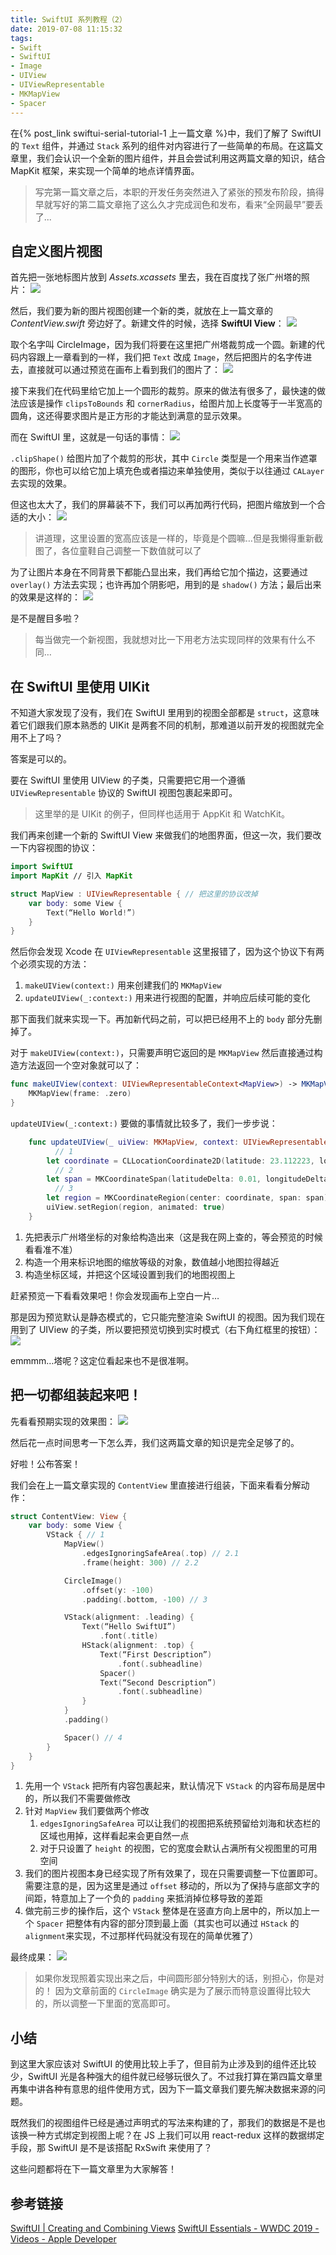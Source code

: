 ```yaml
---
title: SwiftUI 系列教程（2）
date: 2019-07-08 11:15:32
tags:
- Swift
- SwiftUI
- Image
- UIView
- UIViewRepresentable
- MKMapView
- Spacer
---
```


在{% post_link swiftui-serial-tutorial-1 上一篇文章 %}中，我们了解了 SwiftUI 的 `Text`  组件，并通过 `Stack` 系列的组件对内容进行了一些简单的布局。在这篇文章里，我们会认识一个全新的图片组件，并且会尝试利用这两篇文章的知识，结合 MapKit 框架，来实现一个简单的地点详情界面。

<!--more-->

> 写完第一篇文章之后，本职的开发任务突然进入了紧张的预发布阶段，搞得早就写好的第二篇文章拖了这么久才完成润色和发布，看来“全网最早”要丢了...

## 自定义图片视图
首先把一张地标图片放到 *Assets.xcassets* 里去，我在百度找了张广州塔的照片：
![](/uploads/swiftui-serial-tutorial-2/BF6A8678-F10F-4633-A932-94B781BE73F9.png)

然后，我们要为新的图片视图创建一个新的类，就放在上一篇文章的 *ContentView.swift* 旁边好了。新建文件的时候，选择 **SwiftUI View**：
![](/uploads/swiftui-serial-tutorial-2/8A140752-2AE7-40E5-B320-F9DF7ADECE5C.png)

取个名字叫 CircleImage，因为我们将要在这里把广州塔裁剪成一个圆。新建的代码内容跟上一章看到的一样，我们把 `Text` 改成 `Image`，然后把图片的名字传进去，直接就可以通过预览在画布上看到我们的图片了：
![](/uploads/swiftui-serial-tutorial-2/03DBC394-DA28-4686-87CA-117FCAC32CC6.png)

接下来我们在代码里给它加上一个圆形的裁剪。原来的做法有很多了，最快速的做法应该是操作 `clipsToBounds` 和 `cornerRadius`，给图片加上长度等于一半宽高的圆角，这还得要求图片是正方形的才能达到满意的显示效果。

而在 SwiftUI 里，这就是一句话的事情：
![](/uploads/swiftui-serial-tutorial-2/D1D63EE5-2169-40D0-ACAB-F68AE4EED5EB.png)

`.clipShape()` 给图片加了个裁剪的形状，其中 `Circle` 类型是一个用来当作遮罩的图形，你也可以给它加上填充色或者描边来单独使用，类似于以往通过 `CALayer` 去实现的效果。

但这也太大了，我们的屏幕装不下，我们可以再加两行代码，把图片缩放到一个合适的大小：
![](/uploads/swiftui-serial-tutorial-2/E0470CA5-E465-4D53-8E1A-555C180DED64.png)

> 讲道理，这里设置的宽高应该是一样的，毕竟是个圆嘛…但是我懒得重新截图了，各位童鞋自己调整一下数值就可以了

为了让图片本身在不同背景下都能凸显出来，我们再给它加个描边，这要通过 `overlay()` 方法去实现；也许再加个阴影吧，用到的是 `shadow()` 方法；最后出来的效果是这样的：
![](/uploads/swiftui-serial-tutorial-2/1263812F-2159-4AD5-9B21-50A314CFA99C.png)

是不是醒目多啦？

> 每当做完一个新视图，我就想对比一下用老方法实现同样的效果有什么不同…  

## 在 SwiftUI 里使用 UIKit
不知道大家发现了没有，我们在 SwiftUI 里用到的视图全部都是 `struct`，这意味着它们跟我们原本熟悉的 UIKit 是两套不同的机制，那难道以前开发的视图就完全用不上了吗？

答案是可以的。

要在 SwiftUI 里使用 UIView 的子类，只需要把它用一个遵循 `UIViewRepresentable` 协议的 SwiftUI 视图包裹起来即可。

> 这里举的是 UIKit 的例子，但同样也适用于 AppKit 和 WatchKit。  

我们再来创建一个新的 SwiftUI View 来做我们的地图界面，但这一次，我们要改一下内容视图的协议：
```swift
import SwiftUI
import MapKit // 引入 MapKit

struct MapView : UIViewRepresentable { // 把这里的协议改掉
    var body: some View {
        Text(“Hello World!”)
    }
}
```

然后你会发现 Xcode 在 `UIViewRepresentable` 这里报错了，因为这个协议下有两个必须实现的方法：
1. `makeUIView(context:)` 用来创建我们的 `MKMapView`
2. `updateUIView(_:context:)` 用来进行视图的配置，并响应后续可能的变化

那下面我们就来实现一下。再加新代码之前，可以把已经用不上的 `body` 部分先删掉了。

对于 `makeUIView(context:)`，只需要声明它返回的是 `MKMapView` 然后直接通过构造方法返回一个空对象就可以了：
```swift
func makeUIView(context: UIViewRepresentableContext<MapView>) -> MKMapView {
    MKMapView(frame: .zero)
}
```

`updateUIView(_:context:)` 要做的事情就比较多了，我们一步步说：
```swift
    func updateUIView(_ uiView: MKMapView, context: UIViewRepresentableContext<MapView>) {
		  // 1
        let coordinate = CLLocationCoordinate2D(latitude: 23.112223, longitude: 113.331084)
		  // 2
        let span = MKCoordinateSpan(latitudeDelta: 0.01, longitudeDelta: 0.01)
		  // 3
        let region = MKCoordinateRegion(center: coordinate, span: span)
        uiView.setRegion(region, animated: true)
    }
```
1. 先把表示广州塔坐标的对象给构造出来（这是我在网上查的，等会预览的时候看看准不准）
2. 构造一个用来标识地图的缩放等级的对象，数值越小地图拉得越近
3. 构造坐标区域，并把这个区域设置到我们的地图视图上

赶紧预览一下看看效果吧！你会发现画布上空白一片…

那是因为预览默认是静态模式的，它只能完整渲染 SwiftUI 的视图。因为我们现在用到了 UIView 的子类，所以要把预览切换到实时模式（右下角红框里的按钮）：
![](/uploads/swiftui-serial-tutorial-2/%E5%B1%8F%E5%B9%95%E5%BF%AB%E7%85%A72019-06-16%E4%B8%8B%E5%8D%887.28.49.png)

emmmm…塔呢？这定位看起来也不是很准啊。

## 把一切都组装起来吧！
先看看预期实现的效果图：
![](/uploads/swiftui-serial-tutorial-2/973ba702-85db-4852-851f-86a94cfca002.png)

然后花一点时间思考一下怎么弄，我们这两篇文章的知识是完全足够了的。

好啦！公布答案！

我们会在上一篇文章实现的 `ContentView` 里直接进行组装，下面来看看分解动作：
```swift
struct ContentView: View {
    var body: some View {
        VStack { // 1
            MapView() 
                .edgesIgnoringSafeArea(.top) // 2.1
                .frame(height: 300) // 2.2

            CircleImage()
                .offset(y: -100)
                .padding(.bottom, -100) // 3

            VStack(alignment: .leading) {
                Text(“Hello SwiftUI”)
                    .font(.title)
                HStack(alignment: .top) {
                    Text(“First Description”)
                        .font(.subheadline)
                    Spacer()
                    Text(“Second Description”)
                        .font(.subheadline)
                }
            }
            .padding()

            Spacer() // 4
        }
    }
}
```
1. 先用一个 `VStack` 把所有内容包裹起来，默认情况下 `VStack` 的内容布局是居中的，所以我们不需要做修改
2. 针对 `MapView` 我们要做两个修改
     1.  `edgesIgnoringSafeArea` 可以让我们的视图把系统预留给刘海和状态栏的区域也用掉，这样看起来会更自然一点
     2. 对于只设置了 `height` 的视图，它的宽度会默认占满所有父视图里的可用空间
3. 我们的图片视图本身已经实现了所有效果了，现在只需要调整一下位置即可。需要注意的是，因为这里是通过 `offset` 移动的，所以为了保持与底部文字的间距，特意加上了一个负的 `padding` 来抵消掉位移导致的差距
4. 做完前三步的操作后，这个 `VStack` 整体是在竖直方向上居中的，所以加上一个 `Spacer` 把整体有内容的部分顶到最上面（其实也可以通过 `HStack` 的 `alignment`来实现，不过那样代码就没有现在的简单优雅了）

最终成果：
![](/uploads/swiftui-serial-tutorial-2/EF653793-4B81-42D7-9B53-00790EE31E8F.png)

> 如果你发现照着实现出来之后，中间圆形部分特别大的话，别担心，你是对的！ 
> 因为文章前面的 `CircleImage` 确实是为了展示而特意设置得比较大的，所以调整一下里面的宽高即可。  

## 小结
到这里大家应该对 SwiftUI 的使用比较上手了，但目前为止涉及到的组件还比较少，SwiftUI 光是各种强大的组件就已经够玩很久了。不过我打算在第四篇文章里再集中讲各种有意思的组件使用方式，因为下一篇文章我们要先解决数据来源的问题。

既然我们的视图组件已经是通过声明式的写法来构建的了，那我们的数据是不是也该换一种方式绑定到视图上呢？在 JS 上我们可以用 react-redux 这样的数据绑定手段，那 SwiftUI 是不是该搭配 RxSwift 来使用了？

这些问题都将在下一篇文章里为大家解答！

## 参考链接
[SwiftUI | Creating and Combining Views](https://developer.apple.com/tutorials/swiftui/creating-and-combining-views)
[SwiftUI Essentials - WWDC 2019 - Videos - Apple Developer](https://developer.apple.com/videos/play/wwdc2019/216/)
